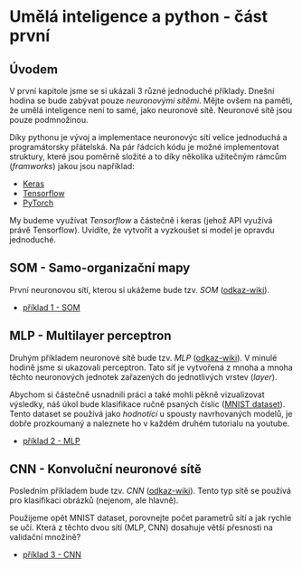# Umělá inteligence a python - část první

## Úvodem

V první kapitole jsme se si ukázali 3 různé jednoduché příklady. Dnešní hodina se bude zabývat pouze *neuronovými sítěmi*. Mějte ovšem na paměti, že umělá inteligence není to samé, jako neuronové sítě. Neuronové sítě jsou pouze podmnožinou.

Díky pythonu je vývoj a implementace neuronovýc sítí velice jednoduchá a programátorsky přátelská. Na pár řádcích kódu je možné implementovat struktury, které jsou poměrně složité a to díky několika užitečným rámcům (*framworks*) jakou jsou například:
- [Keras](https://keras.io/)
- [Tensorflow](https://www.tensorflow.org/)
- [PyTorch](https://pytorch.org/)

My budeme využívat *Tensorflow* a částečně i keras (jehož API využívá právě Tensorflow). Uvidíte, že vytvořit a vyzkoušet si model je opravdu jednoduché.


## SOM - Samo-organizační mapy

První neuronovou sítí, kterou si ukážeme bude tzv. *SOM* ([odkaz-wiki](https://en.wikipedia.org/wiki/Self-organizing_map)).

- [příklad 1 - SOM](SOM.ipynb)

## MLP - Multilayer perceptron

Druhým příkladem neuronové sítě bude tzv. *MLP* ([odkaz-wiki](https://en.wikipedia.org/wiki/Multilayer_perceptron)). V minulé hodině jsme si ukazovali perceptron. Tato síť je vytvořená z mnoha a mnoha těchto neuronových jednotek zařazených do jednotlivých vrstev (*layer*). 

Abychom si částečně usnadnili práci a také mohli pěkně vizualizovat výsledky, náš úkol bude klasifikace ručně psaných číslic ([MNIST dataset](https://en.wikipedia.org/wiki/MNIST_database)). Tento dataset se používá jako *hodnotící* u spousty navrhovaných modelů, je dobře prozkoumaný a naleznete ho v každém druhém tutorialu na youtube.

- [příklad 2 - MLP](mnist_MLP.ipynb)

## CNN - Konvoluční neuronové sítě

Posledním příkladem bude tzv. *CNN* ([odkaz-wiki](https://en.wikipedia.org/wiki/Convolutional_neural_network)). Tento typ sítě se používá pro klasifikaci obrázků (nejenom, ale hlavně).

Použijeme opět MNIST dataset, porovnejte počet parametrů sítí a jak rychle se učí. Která z těchto dvou sítí (MLP, CNN) dosahuje větší přesnosti na validační množině?

- [příklad 3 - CNN](mnist_CNN.ipynb)